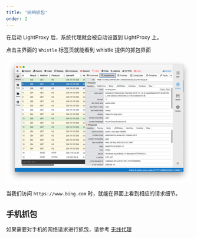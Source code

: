 ```yaml
---
title: '网络抓包'
order: 2
---
```


在启动 LightProxy 后，系统代理就会被自动设置到 LightProxy 上。


点击主界面的 `Whistle` 标签页就能看到 whistle 提供的抓包界面


![img](../imgs/network-capture.png)


当我们访问 `https://www.bing.com` 时，就能在界面上看到相应的请求细节。

## 手机抓包

如果需要对手机的网络请求进行抓包，请参考 [无线代理](./wireless)

